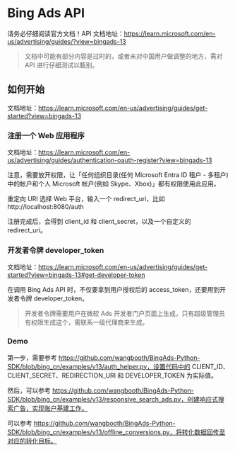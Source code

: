 # Bing Ads API

请务必仔细阅读官方文档！API 文档地址：https://learn.microsoft.com/en-us/advertising/guides/?view=bingads-13

> 文档中可能有部分内容是过时的，或者未对中国用户做调整的地方，需对 API 进行仔细测试以甄别。

## 如何开始

文档地址：https://learn.microsoft.com/en-us/advertising/guides/get-started?view=bingads-13

### 注册一个 Web 应用程序

文档地址：https://learn.microsoft.com/en-us/advertising/guides/authentication-oauth-register?view=bingads-13

注意，需要放开权限，让「任何组织目录(任何 Microsoft Entra ID 租户 - 多租户)中的帐户和个人 Microsoft 帐户(例如 Skype、Xbox)」都有权限使用此应用。

重定向 URI 选择 Web 平台，输入一个 redirect_uri，比如 http://localhost:8080/auth

注册完成后，会得到 client_id 和 client_secret，以及一个自定义的 redirect_uri。

### 开发者令牌 developer_token

文档地址：https://learn.microsoft.com/en-us/advertising/guides/get-started?view=bingads-13#get-developer-token

在调用 Bing Ads API 时，不仅要拿到用户授权后的 access_token，还要用到开发者令牌 developer_token。

> 开发者令牌需要用户在微软 Ads 开发者门户页面上生成，只有超级管理员有权限生成这个，需联系一级代理商来生成。

### Demo

第一步，需要参考 https://github.com/wangbooth/BingAds-Python-SDK/blob/bing_cn/examples/v13/auth_helper.py，设置代码中的 CLIENT_ID、CLIENT_SECRET、REDIRECTION_URI 和 DEVELOPER_TOKEN 为实际值。

然后，可以参考 https://github.com/wangbooth/BingAds-Python-SDK/blob/bing_cn/examples/v13/responsive_search_ads.py，创建响应式搜索广告，实现账户基建工作。

可以参考 https://github.com/wangbooth/BingAds-Python-SDK/blob/bing_cn/examples/v13/offline_conversions.py，将转化数据回传至对应的转化目标。

